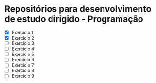# Repositórios para desenvolvimento de estudo dirigido - Programação

- [x] Exercício 1
- [x] Exercício 2
- [ ] Exercício 3
- [ ] Exercício 4
- [ ] Exercício 5
- [ ] Exercício 6
- [ ] Exercício 7
- [ ] Exercício 8
- [ ] Exercício 9
